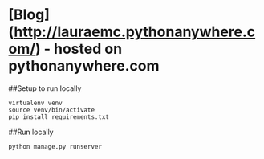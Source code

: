 # [Blog] (http://lauraemc.pythonanywhere.com/) - hosted on pythonanywhere.com



##Setup to run locally
```
virtualenv venv
source venv/bin/activate 
pip install requirements.txt
```
##Run locally
```
python manage.py runserver
```
